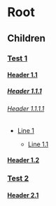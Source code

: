 # Root

## Children

### [Test 1](/test-1)

#### [Header 1.1](/test-1#header-1.1)

##### [Header 1.1.1](/test-1#header-1.1.1)

###### [Header 1.1.1.1](/test-1#header-1.1.1.1)

- [Line 1](/test-1#line-1)

  - [Line 1.1](/test-1#line-1.1)

#### [Header 1.2](/test-1#header-1.2)

### [Test 2](/test-2)

#### [Header 2.1](/test-2#header-2.1)
